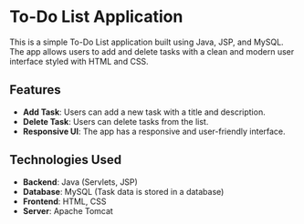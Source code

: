 # To-Do List Application

This is a simple To-Do List application built using Java, JSP, and MySQL. The app allows users to add and delete tasks with a clean and modern user interface styled with HTML and CSS.

## Features

- **Add Task**: Users can add a new task with a title and description.
- **Delete Task**: Users can delete tasks from the list.
- **Responsive UI**: The app has a responsive and user-friendly interface.

## Technologies Used

- **Backend**: Java (Servlets, JSP)
- **Database**: MySQL (Task data is stored in a database)
- **Frontend**: HTML, CSS
- **Server**: Apache Tomcat
